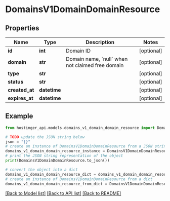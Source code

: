 # DomainsV1DomainDomainResource


## Properties

Name | Type | Description | Notes
------------ | ------------- | ------------- | -------------
**id** | **int** | Domain ID | [optional] 
**domain** | **str** | Domain name, &#x60;null&#x60; when not claimed free domain | [optional] 
**type** | **str** |  | [optional] 
**status** | **str** |  | [optional] 
**created_at** | **datetime** |  | [optional] 
**expires_at** | **datetime** |  | [optional] 

## Example

```python
from hostinger_api.models.domains_v1_domain_domain_resource import DomainsV1DomainDomainResource

# TODO update the JSON string below
json = "{}"
# create an instance of DomainsV1DomainDomainResource from a JSON string
domains_v1_domain_domain_resource_instance = DomainsV1DomainDomainResource.from_json(json)
# print the JSON string representation of the object
print(DomainsV1DomainDomainResource.to_json())

# convert the object into a dict
domains_v1_domain_domain_resource_dict = domains_v1_domain_domain_resource_instance.to_dict()
# create an instance of DomainsV1DomainDomainResource from a dict
domains_v1_domain_domain_resource_from_dict = DomainsV1DomainDomainResource.from_dict(domains_v1_domain_domain_resource_dict)
```
[[Back to Model list]](../README.md#documentation-for-models) [[Back to API list]](../README.md#documentation-for-api-endpoints) [[Back to README]](../README.md)


